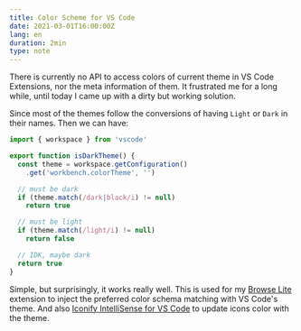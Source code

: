 ```yaml
---
title: Color Scheme for VS Code
date: 2021-03-01T16:00:00Z
lang: en
duration: 2min
type: note
---
```


There is currently no API to access colors of current theme in VS Code Extensions, nor the meta information of them. It frustrated me for a long while, until today I came up with a dirty but working solution.

Since most of the themes follow the conversions of having `Light` or `Dark` in their names. Then we can have:

```ts
import { workspace } from 'vscode'

export function isDarkTheme() {
  const theme = workspace.getConfiguration()
    .get('workbench.colorTheme', '')

  // must be dark
  if (theme.match(/dark|black/i) != null)
    return true

  // must be light
  if (theme.match(/light/i) != null)
    return false

  // IDK, maybe dark
  return true
}
```

Simple, but surprisingly, it works really well. This is used for my [Browse Lite](https://github.com/LinHanlove/vscode-browse-lite) extension to inject the preferred color schema matching with VS Code's theme. And also [Iconify IntelliSense for VS Code](https://github.com/LinHanlove/vscode-iconify) to update icons color with the theme.
